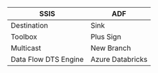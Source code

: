 | SSIS                 | ADF              |
|----------------------|------------------|
| Destination          | Sink             |
| Toolbox              | Plus Sign        |
| Multicast            | New Branch       |
| Data Flow DTS Engine | Azure Databricks |
